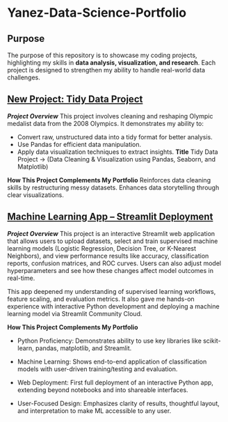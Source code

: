 # Yanez-Data-Science-Portfolio


## Purpose

The purpose of this repository is to showcase my coding projects, highlighting my skills in **data analysis, visualization, and research**. Each project is designed to strengthen my ability to handle real-world data challenges.  

## [New Project: Tidy Data Project ](https://github.com/daniella-yanez/TidyData-Project)

**_Project Overview_**
This project involves cleaning and reshaping Olympic medalist data from the 2008 Olympics. It demonstrates my ability to:

- Convert raw, unstructured data into a tidy format for better analysis.
- Use Pandas for efficient data manipulation.
- Apply data visualization techniques to extract insights.
**Title**
Tidy Data Project → (Data Cleaning & Visualization using Pandas, Seaborn, and Matplotlib)

**How This Project Complements My Portfolio**
Reinforces data cleaning skills by restructuring messy datasets.
Enhances data storytelling through clear visualizations.

## [Machine Learning App – Streamlit Deployment](https://github.com/daniella-yanez/Yanez-Data_Science-Portfolio/tree/main/MLStreamlitApp)

**_Project Overview_**
This project is an interactive Streamlit web application that allows users to upload datasets, select and train supervised machine learning models (Logistic Regression, Decision Tree, or K-Nearest Neighbors), and view performance results like accuracy, classification reports, confusion matrices, and ROC curves. Users can also adjust model hyperparameters and see how these changes affect model outcomes in real-time.

This app deepened my understanding of supervised learning workflows, feature scaling, and evaluation metrics. It also gave me hands-on experience with interactive Python development and deploying a machine learning model via Streamlit Community Cloud.

**How This Project Complements My Portfolio**
- Python Proficiency: Demonstrates ability to use key libraries like scikit-learn, pandas, matplotlib, and Streamlit.

- Machine Learning: Shows end-to-end application of classification models with user-driven training/testing and evaluation.

- Web Deployment: First full deployment of an interactive Python app, extending beyond notebooks and into shareable interfaces.

- User-Focused Design: Emphasizes clarity of results, thoughtful layout, and interpretation to make ML accessible to any user.
